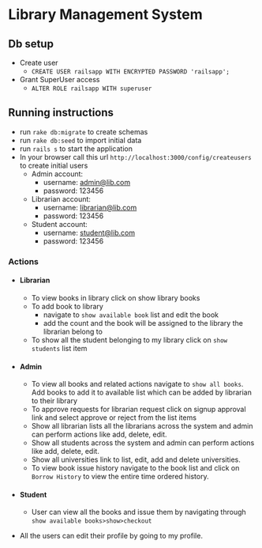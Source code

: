 

# Library Management System

## Db setup

- Create user
    - `CREATE USER railsapp WITH ENCRYPTED PASSWORD 'railsapp';`
- Grant SuperUser access
    - `ALTER ROLE railsapp WITH superuser`

## Running instructions

- run `rake db:migrate` to create schemas
- run `rake db:seed` to import initial data
- run `rails s` to start the application
- In your browser call this url `http://localhost:3000/config/createusers` to create initial users
    - Admin account:
        - username: admin@lib.com
        - password: 123456
    - Librarian account:
        - username: librarian@lib.com
        - password: 123456
    - Student account:
        - username: student@lib.com
        - password: 123456

### Actions

- #### Librarian
    - To view books in library click on show library books
    - To add book to library 
        - navigate to `show available book` list and edit the book
        - add the count and the book will be assigned to the library the librarian belong to
    - To show all the student belonging to my library click on `show students` list item

- #### Admin
    - To view all books and related actions navigate to `show all books`. Add books to add it to available list which can be added by librarian to their library
    - To approve requests for librarian request click on signup approval link and select approve or reject from the list items
    - Show all librarian lists all the librarians across the system and admin can perform actions like add, delete, edit.
    - Show all students across the system and admin can perform actions like add, delete, edit.
    - Show all universities link to list, edit, add and delete universities.
    - To view book issue history navigate to the book list and click on `Borrow History` to view the entire time ordered history.

- #### Student
    - User can view all the books and issue them by navigating through `show available books>show>checkout`

- All the users can edit their profile by going to my profile.